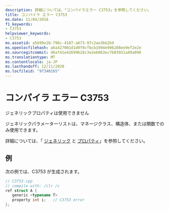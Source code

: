 ```yaml
---
description: 詳細については、「コンパイラエラー C3753」を参照してください。
title: コンパイラ エラー C3753
ms.date: 11/04/2016
f1_keywords:
- C3753
helpviewer_keywords:
- C3753
ms.assetid: a5b99e28-796c-4107-a673-97c2ae3bb2b9
ms.openlocfilehash: a6a427001d1d9f0cfbcb1994e996208ee9ef2e2e
ms.sourcegitcommit: d6af41e42699628c3e2e6063ec7b03931a49a098
ms.translationtype: MT
ms.contentlocale: ja-JP
ms.lasthandoff: 12/11/2020
ms.locfileid: "97340165"
---
```

# <a name="compiler-error-c3753"></a>コンパイラ エラー C3753

ジェネリックプロパティは使用できません

ジェネリックパラメーターリストは、マネージクラス、構造体、または関数でのみ使用できます。

詳細については、「 [ジェネリック](../../extensions/generics-cpp-component-extensions.md) と [プロパティ](../../extensions/property-cpp-component-extensions.md)」を参照してください。

## <a name="example"></a>例

次の例では、C3753 が生成されます。

```cpp
// C3753.cpp
// compile with: /clr /c
ref struct A {
   generic <typename T>
   property int i;   // C3753 error
};
```
